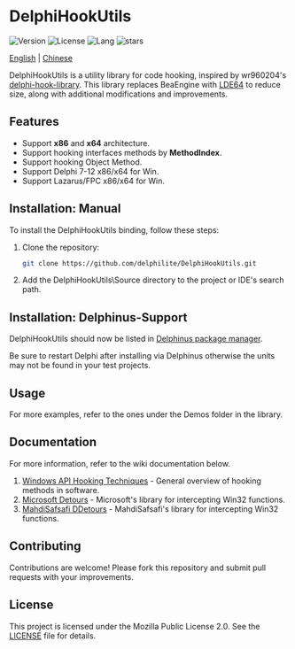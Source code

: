 ﻿# DelphiHookUtils

![Version](https://img.shields.io/badge/version-v1.0-yellow.svg)
![License](https://img.shields.io/github/license/delphilite/DelphiHookUtils)
![Lang](https://img.shields.io/github/languages/top/delphilite/DelphiHookUtils.svg)
![stars](https://img.shields.io/github/stars/delphilite/DelphiHookUtils.svg)

[English](./README.md) | [Chinese](./README.zh-CN.md)

DelphiHookUtils is a utility library for code hooking, inspired by wr960204's [delphi-hook-library](https://code.google.com/p/delphi-hook-library). This library replaces BeaEngine with [LDE64](https://github.com/BeaEngine/lde64) to reduce size, along with additional modifications and improvements.

## Features
* Support **x86** and **x64** architecture.
* Support hooking interfaces methods by **MethodIndex**.
* Support hooking Object Method.
* Support Delphi 7-12 x86/x64 for Win.
* Support Lazarus/FPC x86/x64 for Win.

## Installation: Manual
To install the DelphiHookUtils binding, follow these steps:

1. Clone the repository:
    ```sh
    git clone https://github.com/delphilite/DelphiHookUtils.git
    ```

2. Add the DelphiHookUtils\Source directory to the project or IDE's search path.

## Installation: Delphinus-Support
DelphiHookUtils should now be listed in [Delphinus package manager](https://github.com/Memnarch/Delphinus/wiki/Installing-Delphinus).

Be sure to restart Delphi after installing via Delphinus otherwise the units may not be found in your test projects.

## Usage
For more examples, refer to the ones under the Demos folder in the library.

## Documentation
For more information, refer to the wiki documentation below.

1. [Windows API Hooking Techniques](https://en.wikipedia.org/wiki/Hooking) - General overview of hooking methods in software.
2. [Microsoft Detours](https://github.com/microsoft/Detours/wiki) - Microsoft's library for intercepting Win32 functions.
3. [MahdiSafsafi DDetours](https://github.com/MahdiSafsafi/DDetours/wiki) - MahdiSafsafi's library for intercepting Win32 functions.

## Contributing
Contributions are welcome! Please fork this repository and submit pull requests with your improvements.

## License
This project is licensed under the Mozilla Public License 2.0. See the [LICENSE](LICENSE) file for details.
